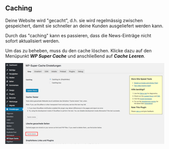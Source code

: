 ## Caching

Deine Website wird "gecacht", d.h. sie wird regelmässig zwischen gespeichert, damit sie schneller an deine Kunden ausgeliefert werden kann.

Durch das "caching" kann es passieren, dass die News-Einträge nicht sofort aktualisiert werden.

Um das zu beheben, muss du den cache löschen. Klicke dazu auf den Menüpunkt _**WP Super Cache**_ und anschließend  auf _**Cache Leeren**_.

![image](./assets/caching.png)
